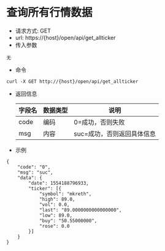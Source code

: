 # 查询所有行情数据
- 请求方式: GET
- url: https://{host}/open/api/get_allticker
- 传入参数 
```
无
```

- 命令
```
curl -X GET http://{host}/open/api/get_allticker
```

- 返回信息

    | 字段名 | 数据类型 | 说明 |
    | --- | --- | --- |
    | code | 编码 | 0=成功，否则失败 |
    | msg | 内容 | suc=成功，否则返回具体信息 |
    
- 示例
```
{
	"code": "0",
	"msg": "suc",
	"data": {
		"date": 1554188796933,
		"ticker": [{
			"symbol": "mkreth",
			"high": 89.0,
			"vol": 0.0,
			"last": "89.0000000000000000",
			"low": 89.0,
			"buy": "50.55000000",
			"rose": 0.0
		}]
	}
}
```
